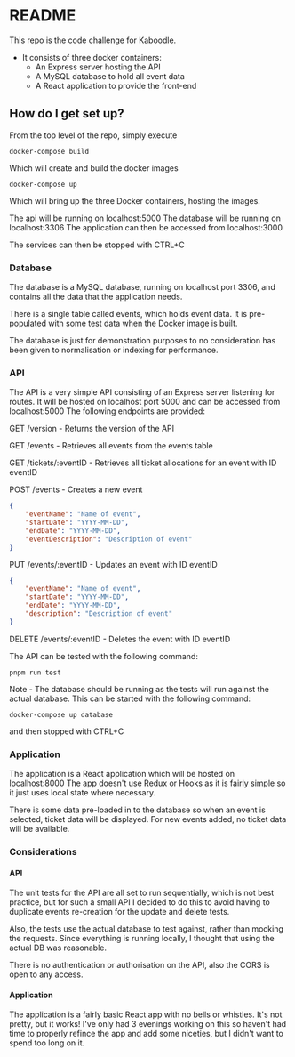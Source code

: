 # README

This repo is the code challenge for Kaboodle.
* It consists of three docker containers:
	- An Express server hosting the API
	- A MySQL database to hold all event data
	- A React application to provide the front-end

## How do I get set up?

From the top level of the repo, simply execute
```shell
docker-compose build
```
Which will create and build the docker images

```shell
docker-compose up
```
Which will bring up the three Docker containers, hosting the images.

The api will be running on localhost:5000
The database will be running on localhost:3306
The application can then be accessed from localhost:3000

The services can then be stopped with CTRL+C

### Database

The database is a MySQL database, running on localhost port 3306, and contains
all the data that the application needs.

There is a single table called events, which holds event data. It is pre-populated
with some test data when the Docker image is built.

The database is just for demonstration purposes to no consideration has been given to 
normalisation or indexing for performance.

### API

The API is a very simple API consisting of an Express server listening for routes.
It will be hosted on localhost port 5000 and can be accessed from localhost:5000
The following endpoints are provided:

GET /version			- Returns the version of the API

GET /events				- Retrieves all events from the events table

GET /tickets/:eventID	- Retrieves all ticket allocations for an event with ID eventID

POST /events			- Creates a new event
```json
{
	"eventName": "Name of event",
	"startDate": "YYYY-MM-DD",
	"endDate": "YYYY-MM-DD",
	"eventDescription": "Description of event"
}
```

PUT /events/:eventID	- Updates an event with ID eventID
```json
{
	"eventName": "Name of event",
	"startDate": "YYYY-MM-DD",
	"endDate": "YYYY-MM-DD",
	"description": "Description of event"
}
```

DELETE /events/:eventID		- Deletes the event with ID eventID

The API can be tested with the following command:
```shell
pnpm run test
```

Note - The database should be running as the tests will run against the actual database.
This can be started with the following command:
```shell
docker-compose up database
```
and then stopped with CTRL+C

### Application

The application is a React application which will be hosted on localhost:8000
The app doesn't use Redux or Hooks as it is fairly simple so it just uses local state where necessary.

There is some data pre-loaded in to the database so when an event is selected, ticket data will be displayed.
For new events added, no ticket data will be available.

### Considerations

#### API

The unit tests for the API are all set to run sequentially, which is not best practice, but for such a small API
I decided to do this to avoid having to duplicate events re-creation for the update and delete tests.

Also, the tests use the actual database to test against, rather than mocking the requests.
Since everything is running locally, I thought that using the actual DB was reasonable.

There is no authentication or authorisation on the API, also the CORS is open to any access.

#### Application

The application is a fairly basic React app with no bells or whistles. It's not pretty, but it works!
I've only had 3 evenings working on this so haven't had time to properly refince the app and add some
niceties, but I didn't want to spend too long on it.


